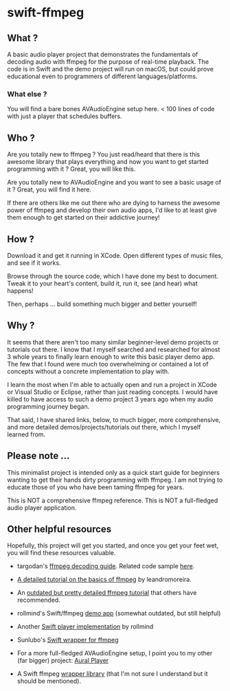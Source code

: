 # swift-ffmpeg

## What ?

A basic audio player project that demonstrates the fundamentals of decoding audio with ffmpeg for the purpose of real-time playback. The code is in Swift 
and the demo project will run on macOS, but could prove educational even to programmers of different languages/platforms.

### What else ?

You will find a bare bones AVAudioEngine setup here. < 100 lines of code with just a player that schedules buffers.

## Who ?

Are you totally new to ffmpeg ? You just read/heard that there is this awesome library that plays everything and now you want to get started programming with it ? Great, you will like this.

Are you totally new to AVAudioEngine and you want to see a basic usage of it ? Great, you will find it here.

If there are others like me out there who are dying to harness the awesome power of ffmpeg and develop their own audio apps, I'd like to at least give them enough
to get started on their addictive journey!

## How ?

Download it and get it running in XCode. Open different types of music files, and see if it works.

Browse through the source code, which I have done my best to document. Tweak it to your heart's content, build it, run it, see (and hear) what happens!

Then, perhaps ... build something much bigger and better yourself!

## Why ?

It seems that there aren't too many similar beginner-level demo projects or tutorials out there. I know that I myself searched and researched for almost 3 whole years to finally learn enough to write this basic player demo app. The few that I found were much too overwhelming or contained a lot of concepts without a concrete implementation to play with.

I learn the most when I'm able to actually open and run a project in XCode or Visual Studio or Eclipse, rather than just reading concepts. I would have killed to have access to such a demo project 3 years ago when my audio programming journey began.

That said, I have shared links, below, to much bigger, more comprehensive, and more detailed demos/projects/tutorials out there, which I myself learned from.

## Please note ...

This minimalist project is intended only as a quick start guide for beginners wanting to get their hands dirty programming with ffmpeg. I am not trying to educate those of you who have been taming ffmpeg for years.

This is NOT a comprehensive ffmpeg reference.
This is NOT a full-fledged audio player application.

## Other helpful resources

Hopefully, this project will get you started, and once you get your feet wet, you will find these resources valuable.

* targodan's [ffmpeg decoding guide](https://steemit.com/programming/@targodan/decoding-audio-files-with-ffmpeg). Related code sample [here](https://gist.github.com/targodan/8cef8f2b682a30055aa7937060cd94b7).

* [A detailed tutorial on the basics of ffmpeg](https://github.com/leandromoreira/ffmpeg-libav-tutorial) by leandromoreira.

* An [outdated but pretty detailed ffmpeg tutorial](https://dranger.com/ffmpeg/tutorial01.html) that others have recommended.

* rollmind's Swift/ffmpeg [demo app](https://github.com/rollmind/ffmpeg-swift-tutorial/tree/master/tutorial/tutorialhttps://github.com/rollmind/ffmpeg-swift-tutorial/tree/master/tutorial/tutorial) (somewhat outdated, but still helpful)

* Another [Swift player implementation](https://github.com/rollmind/SweetPlayer) by rollmind

* Sunlubo's [Swift wrapper for ffmpeg](https://github.com/sunlubo/SwiftFFmpeg)

* For a more full-fledged AVAudioEngine setup, I point you to my other (far bigger) project: [Aural Player](https://github.com/maculateConception/aural-player)

* A Swift ffmpeg [wrapper library](https://github.com/FFMS/ffms2) (that I'm not sure I understand but it should be mentioned).
